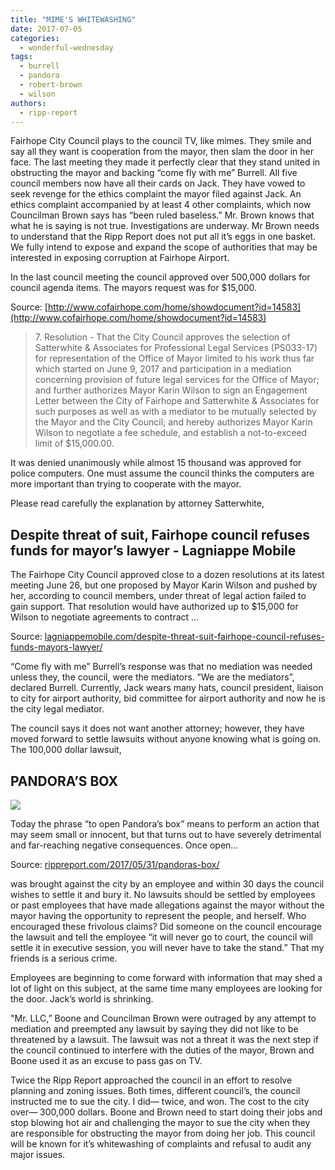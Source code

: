 ```yaml
---
title: "MIME'S WHITEWASHING"
date: 2017-07-05
categories: 
  - wonderful-wednesday
tags: 
  - burrell
  - pandora
  - robert-brown
  - wilson
authors: 
  - ripp-report
---
```


Fairhope City Council plays to the council TV, like mimes. They smile and say all they want is cooperation from the mayor, then slam the door in her face. The last meeting they made it perfectly clear that they stand united in obstructing the mayor and backing “come fly with me” Burrell. All five council members now have all their cards on Jack. They have vowed to seek revenge for the ethics complaint the mayor filed against Jack. An ethics complaint accompanied by at least 4 other complaints, which now Councilman Brown says has “been ruled baseless.” Mr. Brown knows that what he is saying is not true. Investigations are underway. Mr Brown needs to understand that the Ripp Report does not put all it’s eggs in one basket. We fully intend to expose and expand the scope of authorities that may be interested in exposing corruption at Fairhope Airport.

In the last council meeting the council approved over 500,000 dollars for council agenda items. The mayors request was for $15,000.

Source: [http://www.cofairhope.com/home/showdocument?id=14583](http://www.cofairhope.com/home/showdocument?id=14583)

> 7\. Resolution - That the City Council approves the selection of Satterwhite & Associates for Professional Legal Services (PS033-17) for representation of the Office of Mayor limited to his work thus far which started on June 9, 2017 and participation in a mediation concerning provision of future legal services for the Office of Mayor; and further authorizes Mayor Karin Wilson to sign an Engagement Letter between the City of Fairhope and Satterwhite & Associates for such purposes as well as with a mediator to be mutually selected by the Mayor and the City Council; and hereby authorizes Mayor Karin Wilson to negotiate a fee schedule, and establish a not-to-exceed limit of $15,000.00.

It was denied unanimously while almost 15 thousand was approved for police computers. One must assume the council thinks the computers are more important than trying to cooperate with the mayor.

Please read carefully the explanation by attorney Satterwhite,

## Despite threat of suit, Fairhope council refuses funds for mayor’s lawyer - Lagniappe Mobile

The Fairhope City Council approved close to a dozen resolutions at its latest meeting June 26, but one proposed by Mayor Karin Wilson and pushed by her, according to council members, under threat of legal action failed to gain support. That resolution would have authorized up to $15,000 for Wilson to negotiate agreements to contract …

Source: [lagniappemobile.com/despite-threat-suit-fairhope-council-refuses-funds-mayors-lawyer/](https://cdn.rippreport.com/wp-content/uploads/2017/07/despite-threat-suit-fairhope-council-refuses-funds-mayors-lawyer)

“Come fly with me” Burrell’s response was that no mediation was needed unless they, the council, were the mediators. ”We are the mediators”, declared Burrell. Currently, Jack wears many hats, council president, liaison to city for airport authority, bid committee for airport authority and now he is the city legal mediator.

The council says it does not want another attorney; however, they have moved forward to settle lawsuits without anyone knowing what is going on. The 100,000 dollar lawsuit,

## PANDORA’S BOX

![](https://cdn.rippreport.com/wp-content/uploads/2017/07/pandoras-box.jpg)

Today the phrase “to open Pandora’s box” means to perform an action that may seem small or innocent, but that turns out to have severely detrimental and far-reaching negative consequences. Once open…

Source: [rippreport.com/2017/05/31/pandoras-box/](https://rippreport.com/2017/05/31/pandoras-box/)

was brought against the city by an employee and within 30 days the council wishes to settle it and bury it. No lawsuits should be settled by employees or past employees that have made allegations against the mayor without the mayor having the opportunity to represent the people, and herself. Who encouraged these frivolous claims? Did someone on the council encourage the lawsuit and tell the employee “it will never go to court, the council will settle it in executive session, you will never have to take the stand.” That my friends is a serious crime.

Employees are beginning to come forward with information that may shed a lot of light on this subject, at the same time many employees are looking for the door. Jack’s world is shrinking.

"Mr. LLC,” Boone and Councilman Brown were outraged by any attempt to mediation and preempted any lawsuit by saying they did not like to be threatened by a lawsuit. The lawsuit was not a threat it was the next step if the council continued to interfere with the duties of the mayor, Brown and Boone used it as an excuse to pass gas on TV.

Twice the Ripp Report approached the council in an effort to resolve planning and zoning issues. Both times, different council’s, the council instructed me to sue the city. I did— twice, and won. The cost to the city over— 300,000 dollars. Boone and Brown need to start doing their jobs and stop blowing hot air and challenging the mayor to sue the city when they are responsible for obstructing the mayor from doing her job. This council will be known for it’s whitewashing of complaints and refusal to audit any major issues.
